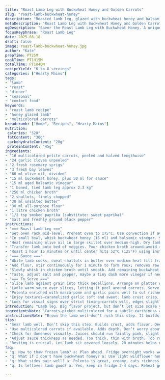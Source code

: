 ```yaml
---
title: "Roast Lamb Leg with Buckwheat Honey and Golden Carrots"
slug: "roast-lamb-buckwheat-honey"
description: "Roasted lamb leg, glazed with buckwheat honey and balsamic, slow-cooked till just rare then rested to medium. Served on carrots and whole garlic cloves, with a honey-enriched chicken stock sauce thickened with roux. Substituted yellow carrots with heirloom multicolored for flavor depth. Added a touch of smoked paprika for subtle warmth. Carrots and garlic caramelize beneath meat, infusing layers. Sauce balanced sweet, savory, and tangy, with reduction key. Timing flexible, rely on visual and tactile cues. Resting crucial to keep juices intact. A side of creamy parm polenta recommended."
metaDescription: "Roast Lamb Leg with Buckwheat Honey and Golden Carrots. Bold flavors, tender lamb, sweet honey glaze."
ogDescription: "Savor the Roast Lamb Leg with Buckwheat Honey. A unique twist with multicolored carrots and rich sauce."
focusKeyphrase: "Roast Lamb Leg"
date: 2025-08-18
draft: false
image: roast-lamb-buckwheat-honey.jpg
author: "Kate"
prepTime: PT25M
cookTime: PT1H15M
totalTime: PT1H40M
recipeYield: "6 to 8 servings"
categories: ["Hearty Mains"]
tags:
- "lamb"
- "roast"
- "dinner"
- "seasonal"
- "comfort food"
keywords:
- "roast lamb recipe"
- "honey glazed lamb"
- "multicolored carrots"
breadcrumb: ["Home", "Recipes", "Hearty Mains"]
nutrition: 
 calories: "520"
 fatContent: "30g"
 carbohydrateContent: "20g"
 proteinContent: "45g"
ingredients:
- "16 multicolored petite carrots, peeled and halved lengthwise"
- "24 garlic cloves unpeeled"
- "2 fresh rosemary sprigs"
- "3 fresh bay leaves"
- "60 ml olive oil, divided"
- "15 ml buckwheat honey, plus 50 ml for sauce"
- "15 ml aged balsamic vinegar"
- "1 boned, tied lamb leg approx 2.3 kg"
- "250 ml chicken broth"
- "2 shallots, finely chopped"
- "30 ml unsalted butter"
- "30 ml all-purpose flour"
- "1 litre chicken broth"
- "1/2 tsp smoked paprika (substitute: sweet paprika)"
- "Salt and freshly ground black pepper"
instructions:
- "=== Roast Lamb Leg ==="
- "Set oven rack mid-level. Preheat oven to 175°C. Use convection if available to promote even browning. Toss carrots, garlic, rosemary, bay leaves with half olive oil (30 ml) in roasting pan. Season liberally with salt and pepper. Keeps moisture in veggies while roasting."
- "In small bowl, whisk buckwheat honey (15 ml) and balsamic vinegar. Set aside."
- "Heat remaining olive oil in large skillet over medium-high. Dry lamb well with paper towels; moisture inhibits browning. Season meat with salt and pepper. Sear all sides until deep golden crust develops, 6–8 minutes. Browning locks flavor and juices."
- "Transfer lamb onto bed of veggies. Pour chicken broth around—avoid rinsing honey off top of meat. Brush honey-balsamic mix generously over lamb now, then every 20 minutes during roasting."
- "Roast 1 hour 15 minutes or until center hits 52°C (125°F) using instant-read thermometer inserted avoiding bone. Slight wobble indicative of rare, preserves tenderness. If unsure, check visually for well-risen juices, very light pink inside. Cover loosely with foil off heat and let rest 20 minutes. Temp will rise to about 58°C (136°F), medium rare. Resting crucial to redistribute juices, avoid dryness."
- "=== Sauce ==="
- "While lamb cooks, sweat shallots in butter over medium heat till fragrant and translucent but not brown, about 3 minutes. Season lightly."
- "Add flour, stir continuously for 1 minute to form roux; removes raw flour flavor."
- "Slowly whisk in chicken broth until smooth. Add remaining buckwheat honey (50 ml) and smoked paprika. Bring to gentle boil, then reduce heat and simmer until sauce thickens to light syrup consistency, around 12-15 minutes. Stir often to avoid lumps and burning, scrape edges."
- "Taste, adjust salt and pepper, maybe a tiny dash more vinegar if needed to balance sweetness."
- "=== To Serve ==="
- "Slice lamb against grain into thick medallions. Arrange on platter with roasted carrots and tendered garlic."
- "Ladle warm sauce over slices, letting it pool around carrots. Serve immediately."
- "Polenta enriched with mascarpone and garlic pairs well to cut richness, but simple crusty bread works."
- "Enjoy textures—caramelized garlic soft and sweet; lamb crust crisp, interior moist and yielding; sauce silky with punch of flowers from honey and warmth from paprika."
- "Look for visual signs over strict timing—carrots wilt, edges slightly browned; lamb juices run faint pink; sauce thickens like honey drizzle on spoon."
introduction: "Lamb leg. Big flavor project, but don’t let size scare you. A slow roast with careful glazing ensures the crust locks flavor while interior stays silky rare then gently reaches medium in rest. Carrots and whole garlic below soak up jus, get sweeter, tender, and caramelized, no extra sugar needed. Honey of buckwheat keeps things deep and earthy, replace with wildflower honey if needed but expect lighter flavor. Balsamic adds acid to round the rich meat. Sauce thickened with classic roux, honey lends brightness and luxurious mouthfeel. This isn’t fancy cooking; it’s patience, timing, and trusty basics working together. Skip measuring obsessively. Focus on sight, touch, and smell. Dark brown crust on meat, softness in veggies, fragrances filling the kitchen — those are cues you want. Resting is non-negotiable for juicy slices. Simple but gets you there."
ingredientsNote: "Carrots—picked multicolored for a subtle earthiness and visual pop over plain yellow. Have extras; they shrink more than you think. Garlic served whole keeps mellow, softens with roasting, no prep needed. Rosemary and bay leaf easy to swap for thyme or sage if unavailable. Buckwheat honey has a strong, bittersweet note that plays beautifully against lamb’s richness. If you only have clover honey, add a pinch of blackstrap molasses or maple syrup for depth. Balsamic vinegar gives acidity and slight sweetness; use a good-quality aged version. Lamb—partial boning easy to handle, but a tied whole works too; temp is king. Chicken broth for liquid keeps pan wet and flavorful. Butter for sauce can be swapped for olive oil to keep dairy away. Smoked paprika boosts warmth—omit if you want traditional flavor, add a pinch of cayenne instead for heat. Keep salt and pepper ready, seasoning made in layers not one pass."
instructionsNote: "Brown the lamb well—don’t rush this step. It builds flavor and textures. Searing over medium-high heat till crust forms traps juices inside. Pay attention to aroma change and sizzling sounds for doneness. During roasting, brush honey vinegar mixture three times total for that sticky, shiny coat. Use instant-read thermometer late in cooking; temps are guides but also watch meat firmness and color. Resting covered loosely crucial, it lets muscle fibers relax and redistribute moisture. Sauce relies on proper roux–flour and butter cooked together until bubbling and scent slightly nutty, ensuring no raw flour taste. Add liquid slow to avoid lumps, whisk constantly. Simmer and reduce to syrup consistency; visual test, drizzle over back of spoon, shouldn’t run off quickly. Adjust seasoning at end; get sweet, sour, and saltiness balanced. Serve slices cut against grain to maximize tenderness, pile veggies and drizzle sauce generously. If sauce thickens too much, thin with bit of broth or water. If too thin, simmer longer or add a touch more flour slurry."
tips:
- "Sear lamb well. Don’t skip this step. Builds crust, adds flavor. Deep golden brown. Listen for the sizzle. Aroma changes, hints at doneness."
- "Use multicolored carrots if available. Adds depth. Don’t worry about exact lengths. Wider pieces caramelize better underneath lamb, sweetness intensifies."
- "Check for doneness visually. Juices should run faintly pink, slight wobble when prodding.  Looks matter more than timer.  52°C for rare, better temp guide."
- "Adjust sauce thickness as needed. Too thick, thin with broth. Too runny? Simmer longer, add a flour slurry. Balance is key to sauce."
- "Resting is crucial. Let lamb sit covered loosely. 20 minutes helps moisture redistribute. Temperature rises slightly, keeps meat juicy."
faq:
- "q: How to thaw frozen lamb? a: Plan ahead. Fridge overnight works well. Need it faster? Cold water method. Change water every 30 minutes."
- "q: What if I don't have buckwheat honey? a: Use light wildflower honey instead. Add bit of maple syrup for more depth. Flavor varies but still good."
- "q: What sides pair well? a: Polenta is great, creamy, cuts richness. Roasted potatoes also solid choice. Fresh salad can brighten heaviness."
- "q: Is leftover lamb good? a: Yes, keep in fridge 3-4 days. Reheat gently, covers prevent drying out. Use in sandwiches or salads for variety."

---
```

